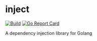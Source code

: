 # inject

[![Build](https://github.com/bongnv/inject/workflows/Build/badge.svg)](https://github.com/bongnv/inject/actions?query=workflow%3ABuild)
[![Go Report Card](https://goreportcard.com/badge/github.com/bongnv/inject)](https://goreportcard.com/report/github.com/bongnv/inject)

A dependency injection library for Golang
